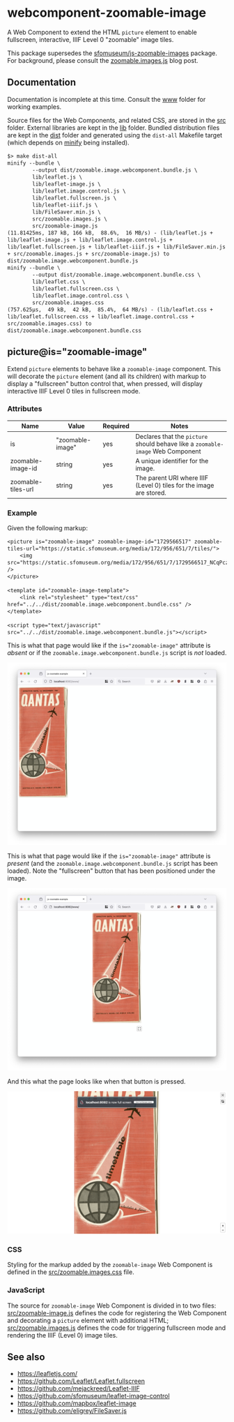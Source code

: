 # webcomponent-zoomable-image

A Web Component to extend the HTML `picture` element to enable fullscreen, interactive, IIIF Level 0 "zoomable" image tiles.

This package supersedes the [sfomuseum/js-zoomable-images](https://github.com/sfomuseum/js-zoomable-images) package. For background, please consult the [zoomable.images.js](https://millsfield.sfomuseum.org/blog/2020/09/14/js-zoomable/) blog post.

## Documentation

Documentation is incomplete at this time. Consult the [www](www) folder for working examples.

Source files for the Web Components, and related CSS, are stored in the [src](src) folder. External libraries are kept in the [lib](lib) folder. Bundled distribution files are kept in the [dist](dist) folder and generated using the `dist-all` Makefile target (which depends on [minify](https://github.com/tdewolff/minify) being installed).

```
$> make dist-all
minify --bundle \
		--output dist/zoomable.image.webcomponent.bundle.js \
		lib/leaflet.js \
		lib/leaflet-image.js \
		lib/leaflet.image.control.js \
		lib/leaflet.fullscreen.js \
		lib/leaflet-iiif.js \
		lib/FileSaver.min.js \
		src/zoomable.images.js \
		src/zoomable-image.js
(11.81425ms, 187 kB, 166 kB,  88.6%,  16 MB/s) - (lib/leaflet.js + lib/leaflet-image.js + lib/leaflet.image.control.js + lib/leaflet.fullscreen.js + lib/leaflet-iiif.js + lib/FileSaver.min.js + src/zoomable.images.js + src/zoomable-image.js) to dist/zoomable.image.webcomponent.bundle.js
minify --bundle \
		--output dist/zoomable.image.webcomponent.bundle.css \
		lib/leaflet.css \
		lib/leaflet.fullscreen.css \
		lib/leaflet.image.control.css \
		src/zoomable.images.css
(757.625µs,  49 kB,  42 kB,  85.4%,  64 MB/s) - (lib/leaflet.css + lib/leaflet.fullscreen.css + lib/leaflet.image.control.css + src/zoomable.images.css) to dist/zoomable.image.webcomponent.bundle.css
```

## picture@is="zoomable-image"

Extend `picture` elements to behave like a `zoomable-image` component. This will decorate the `picture` element (and all its children) with markup to display a "fullscreen" button control that, when pressed, will display interactive IIIF Level 0 tiles in fullscreen mode.

### Attributes

| Name | Value | Required | Notes |
| --- | --- | --- | --- |
| is | "zoomable-image" | yes | Declares that the `picture` should behave like a `zoomable-image` Web Component |
| zoomable-image-id | string | yes | A unique identifier for the image. |
| zoomable-tiles-url | string | yes | The parent URI where IIIF (Level 0) tiles for the image are stored. |

### Example

Given the following markup:

```
<picture is="zoomable-image" zoomable-image-id="1729566517" zoomable-tiles-url="https://static.sfomuseum.org/media/172/956/651/7/tiles/">
    <img src="https://static.sfomuseum.org/media/172/956/651/7/1729566517_NCqPczZgLHRnZGn6W782an2aK1pOPg6I_c.jpg" />
</picture>

<template id="zoomable-image-template">
    <link rel="stylesheet" type="text/css" href="../../dist/zoomable.image.webcomponent.bundle.css" />	    	    
</template>

<script type="text/javascript" src="../../dist/zoomable.image.webcomponent.bundle.js"></script>
```

This is what that page would like if the `is="zoomable-image"` attribute is _absent_ or if the `zoomable.image.webcomponent.bundle.js` script is _not_ loaded.

![](docs/images/zoomable-normal.png)

This is what that page would like if the `is="zoomable-image"` attribute is _present_ (and the `zoomable.image.webcomponent.bundle.js` script has been loaded). Note the "fullscreen" button that has been positioned under the image.

![](docs/images/zoomable-webcomponent.png)

And this what the page looks like when that button is pressed.

![](docs/images/zoomable-fullscreen.png)

### CSS

Styling for the markup added by the `zoomable-image` Web Component is defined in the [src/zoomable.images.css](javascript/zoomable.images.css) file.

### JavaScript

The source for `zoomable-image` Web Component is divided in to two files: [src/zoomable-image.js](src/zoomable-image.js) defines the code for registering the Web Component and decorating a `picture` element with additional HTML; [src/zoomable.images.js](src/zoomable.images.js) defines the code for triggering fullscreen mode and rendering the IIIF (Level 0) image tiles.

## See also

* https://leafletjs.com/
* https://github.com/Leaflet/Leaflet.fullscreen
* https://github.com/mejackreed/Leaflet-IIIF
* https://github.com/sfomuseum/leaflet-image-control
* https://github.com/mapbox/leaflet-image
* https://github.com/eligrey/FileSaver.js